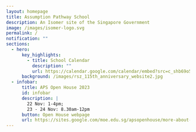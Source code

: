 ```yaml
---
layout: homepage
title: Assumption Pathway School
description: An Isomer site of the Singapore Government
image: /images/isomer-logo.svg
permalink: /
notification: ""
sections:
  - hero:
      key_highlights:
        - title: School Calendar
          description: ""
          url: https://calendar.google.com/calendar/embed?src=c_shb69o5g3diif4s0i8uq5ucric%40group.calendar.google.com&ctz=Asia%2FSingapore
      background: /images/rsz_115th_anniversary_website2.jpg
  - infobar:
      title: APS Open House 2023
      id: infobar
      description: |
        22 Nov: 1-4pm; 
        23 - 24 Nov: 8.30am-12pm
      button: Open House webpage
      url: https://sites.google.com/moe.edu.sg/apsopenhouse/more-about-aps
---
```


